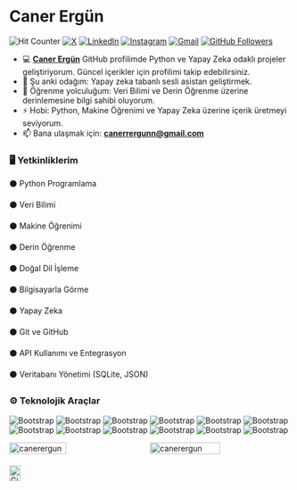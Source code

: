 # Caner Ergün

![Hit Counter](https://img.shields.io/badge/Visitors-1387-brightgreen)
[![X](https://img.shields.io/badge/X-000000?style=flat&logo=x&logoColor=white)](https://x.com/devseu)
[![LinkedIn](https://img.shields.io/badge/LinkedIn-0077B5?style=flat&logo=linkedin&logoColor=white)](https://www.linkedin.com/in/devseu/)
[![Instagram](https://img.shields.io/badge/Instagram-E4405F?style=flat&logo=instagram&logoColor=white)](https://instagram.com/devseu)
[![Gmail](https://img.shields.io/badge/Email-D14836?style=flat&logo=gmail&logoColor=white)](mailto:canerrergunn@gmail.com)
[![GitHub Followers](https://img.shields.io/github/followers/canerergun?label=Follow&style=social)](https://github.com/canerergun)



- 💻 [**Caner Ergün**](https://github.com/canerergun) GitHub profilimde Python ve Yapay Zeka odaklı projeler geliştiriyorum. Güncel içerikler için profilimi takip edebilirsiniz.
- 🔭 Şu anki odağım: Yapay zeka tabanlı sesli asistan geliştirmek.
- 🌱 Öğrenme yolculuğum: Veri Bilimi ve Derin Öğrenme üzerine derinlemesine bilgi sahibi oluyorum.
- ⚡ Hobi: Python, Makine Öğrenimi ve Yapay Zeka üzerine içerik üretmeyi seviyorum.
- 📫 Bana ulaşmak için: **canerrergunn@gmail.com**

### 🖥 Yetkinliklerim

⚫ Python Programlama

⚫ Veri Bilimi

⚫ Makine Öğrenimi

⚫ Derin Öğrenme

⚫ Doğal Dil İşleme

⚫ Bilgisayarla Görme

⚫ Yapay Zeka

⚫ Git ve GitHub

⚫ API Kullanımı ve Entegrasyon

⚫ Veritabanı Yönetimi (SQLite, JSON)


### ⚙️ Teknolojik Araçlar

![Bootstrap](https://img.shields.io/badge/-Python-05122A?style=social&logo=Python&color=353535) ![Bootstrap](https://img.shields.io/badge/-TensorFlow-05122A?style=social&logo=TensorFlow&color=353535) ![Bootstrap](https://img.shields.io/badge/-PyTorch-05122A?style=social&logo=PyTorch&color=353535) ![Bootstrap](https://img.shields.io/badge/-Scikit%20Learn-05122A?style=social&logo=Scikit-Learn&color=353535) ![Bootstrap](https://img.shields.io/badge/-SQLite-05122A?style=social&logo=SQLite&color=353535) ![Bootstrap](https://img.shields.io/badge/-Pandas-05122A?style=social&logo=Pandas&color=353535) ![Bootstrap](https://img.shields.io/badge/-Numpy-05122A?style=social&logo=Numpy&color=353535) ![Bootstrap](https://img.shields.io/badge/-Matplotlib-05122A?style=social&logo=Matplotlib&color=353535) ![Bootstrap](https://img.shields.io/badge/-Flask-05122A?style=social&logo=Flask&color=353535) ![Bootstrap](https://img.shields.io/badge/-Django-05122A?style=social&logo=Django&color=353535) ![Bootstrap](https://img.shields.io/badge/-Visual%20Studio%20Code-05122A?style=social&logo=Visual-Studio-Code&color=353535) ![Bootstrap](https://img.shields.io/badge/-Pycharm-05122A?style=social&logo=Pycharm&color=353535)

<div style="display: flex; justify-content: space-between; align-items: center;">
  <img 
    width="45%" 
    align="left" 
    src="https://github-readme-stats.vercel.app/api/top-langs?username=canerergun&show_icons=true&locale=en&layout=compact" 
    alt="canerergun"
  />
  <img 
    width="50%" 
    src="https://github-readme-streak-stats.herokuapp.com/?user=canerergun&" 
    alt="canerergun"
  />
</div>

<div style="display: flex; justify-content: space-between; margin-top: 20px;">
  <a href="https://github.com/canerergun">
    <img 
      width="45%" 
      src="https://github-readme-stats.vercel.app/api?username=canerergun" 
      alt="Github Stats"
    />
  </a
</div>

---

